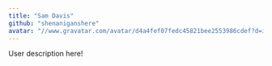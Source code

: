 ```yaml
---
title: "Sam Davis"
github: "shenaniganshere"
avatar: "//www.gravatar.com/avatar/d4a4fef07fedc45821bee2553986cdef?d=identicon"
---
```


User description here!
